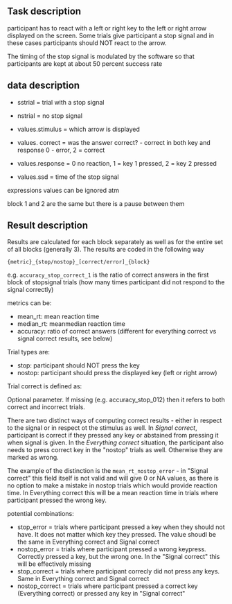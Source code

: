## Task description

participant has to react with a left or right key to the left or right arrow displayed on the screen. Some trials give participant a stop signal and in these cases participants should NOT react to the arrow.

The timing of the stop signal is modulated by the software so that participants are kept at about 50 percent success rate

## data description

- sstrial = trial with a stop signal
- nstrial = no stop signal

- values.stimulus = which arrow is displayed
- values. correct = was the answer correct? - correct in both key and response 0 - error, 2 = correct
- values.response = 0 no reaction, 1 = key 1 pressed, 2 = key 2 pressed
- values.ssd = time of the stop signal

expressions values can be ignored atm

block 1 and 2 are the same but there is a pause between them

## Result description

Results are calculated for each block separately as well as for the entire set of all blocks (generally 3). The results are coded in the following way

`{metric}_{stop/nostop}_[correct/error]_{block}`

e.g. `accuracy_stop_correct_1` is the ratio of correct answers in the first block of stopsignal trials (how many times participant did not respond to the signal correctly)

metrics can be:

- mean_rt: mean reaction time
- median_rt: meanmedian reaction time
- accuracy: ratio of correct answers (different for everything correct vs signal correct results, see below)

Trial types are:

- stop: participant should NOT press the key
- nostop: participant should press the displayed key (left or right arrow)

Trial correct is defined as:

Optional parameter. If missing (e.g. accuracy_stop_012) then it refers to both correct and incorrect trials.

There are two distinct ways of computing correct results - either in respect to the signal or in respect ot the stimulus as well. In *Signal correct*, participant is correct if they pressed any key or abstained from pressing it when signal is given. In the *Everything correct* situation, the participant also needs to press correct key in the "nostop" trials as well. Otherwise they are marked as wrong. 

The example of the distinction is the `mean_rt_nostop_error` - in "Signal correct" this field itself is not valid and will give 0 or NA values, as there is no option to make a mistake in nostop trials which would provide reaction time. In Everything correct this will be a mean reaction time in trials where participant pressed the wrong key.

potential combinations:

- stop_error = trials where participant pressed a key when they should not have. It does not matter which key they pressed. The value shoudl be the same in Everything correct and Signal correct
- nostop_error = trials where participant pressed a wrong keypress. Correctly pressed a key, but the wrong one. In the "Signal correct" this will be effectively missing
- stop_correct = trials where participant correcly did not press any keys. Same in Everything correct and Signal correct
- nostop_correct = trials where participant pressed a correct key (Everything correct) or pressed any key in "Signal correct"

